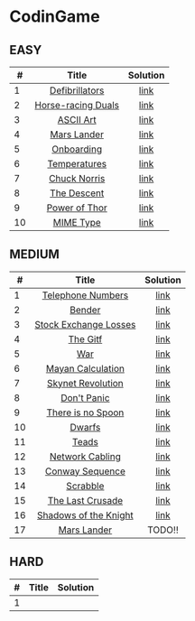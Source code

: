# CodinGame


## EASY

|   # | Title                                                                            | Solution                         |
| --- | :-----:                                                                          | :-------:                        |
|   1 | [Defibrillators](https://www.codingame.com/training/easy/defibrillators)         | [link](./easy/defibrillators.py) |
|   2 | [Horse-racing Duals](https://www.codingame.com/training/easy/horse-racing-duals) | [link](./easy/horse-racing.py)   |
|   3 | [ASCII Art](https://www.codingame.com/training/easy/ascii-art)                   | [link](./easy/ascii-art.py)      |
|   4 | [Mars Lander](https://www.codingame.com/training/easy/mars-lander-episode-1)     | [link](./easy/mars-lander.py)    |
|   5 | [Onboarding](https://www.codingame.com/training/easy/onboarding)                 | [link](./easy/onboarding.hs)     |
|   6 | [Temperatures](https://www.codingame.com/training/easy/temperatures)             | [link](./easy/temperatures.py)   |
|   7 | [Chuck Norris](https://www.codingame.com/training/easy/chuck-norris)             | [link](./easy/chuck-norris.py)   |
|   8 | [The Descent](https://www.codingame.com/training/easy/the-descent)               | [link](./easy/the-descent.py)    |
|   9 | [Power of Thor](https://www.codingame.com/training/easy/power-of-thor-episode-1) | [link](./easy/power-of-thor.hs)  |
|  10 | [MIME Type](https://www.codingame.com/training/easy/mime-type)                   | [link](./easy/mime-type.py)      |

## MEDIUM
|   # | Title                                                                                              | Solution                                 |
| --- | :-----:                                                                                            | :-------:                                |
|   1 | [Telephone Numbers](https://www.codingame.com/training/medium/telephone-numbers)                   | [link](./medium/telephone-numbers.py)    |
|   2 | [Bender](https://www.codingame.com/training/medium/bender-episode-1)                               | [link](./medium/bender.py)               |
|   3 | [Stock Exchange Losses](https://www.codingame.com/training/medium/stock-exchange-losses)           | [link](./medium/stock-exchange-loses.py) |
|   4 | [The Gitf](https://www.codingame.com/training/medium/the-gift)                                     | [link](./medium/the-gift.py)             |
|   5 | [War](https://www.codingame.com/training/medium/winamax-battle)                                    | [link](./medium/war.py)                  |
|   6 | [Mayan Calculation](https://www.codingame.com/training/medium/mayan-calculation)                   | [link](./medium/mayan-calculation.py)    |
|   7 | [Skynet Revolution](https://www.codingame.com/training/medium/skynet-revolution-episode-1)         | [link](./medium/skynet-virus.py)         |
|   8 | [Don't Panic](https://www.codingame.com/training/medium/don't-panic-episode-1)                     | [link](./medium/paranoid-android.py)     |
|   9 | [There is no Spoon](https://www.codingame.com/training/medium/there-is-no-spoon-episode-1)         | [link](./medium/spoon.py)                |
|  10 | [Dwarfs](https://www.codingame.com/training/medium/dwarfs-standing-on-the-shoulders-of-giants)     | [link](./medium/dwarfs.py)               |
|  11 | [Teads](https://www.codingame.com/training/medium/teads-sponsored-contest)                         | [link](./medium/teads.py)                |
|  12 | [Network Cabling](https://www.codingame.com/training/medium/network-cabling)                       | [link](./medium/network-cabling.py)      |
|  13 | [Conway Sequence](https://www.codingame.com/training/medium/conway-sequence)                       | [link](./medium/conway-sequence.py)      |
|  14 | [Scrabble](https://www.codingame.com/training/medium/scrabble)                                     | [link](./medium/scrabble.py)             |
|  15 | [The Last Crusade](https://www.codingame.com/training/medium/the-last-crusade-episode-1)           | [link](./medium/indiana-level1.py)       |
|  16 | [Shadows of the Knight](https://www.codingame.com/training/medium/shadows-of-the-knight-episode-1) | [link](./medium/heat-detector.py)        |
|  17 | [Mars Lander](https://www.codingame.com/training/medium/mars-lander-episode-2)                     | TODO!!                                   |

## HARD
|   # | Title                                                                                              | Solution                                 |
| --- | :-----:                                                                                            | :-------:                                |
|   1 | |  |
